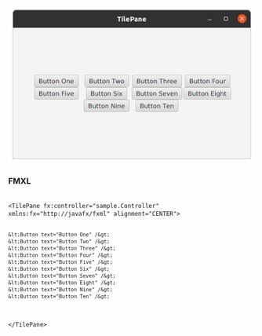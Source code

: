 <p align="center"><img src="TilePane.png"></p>

<h3>FMXL</h3>
<pre>
<code>
&lt;TilePane fx:controller="sample.Controller" xmlns:fx="http://javafx/fxml" alignment="CENTER"&gt;

    &lt;Button text="Button One" /&gt;
    &lt;Button text="Button Two" /&gt;
    &lt;Button text="Button Three" /&gt;
    &lt;Button text="Button Four" /&gt;
    &lt;Button text="Button Five" /&gt;
    &lt;Button text="Button Six" /&gt;
    &lt;Button text="Button Seven" /&gt;
    &lt;Button text="Button Eight" /&gt;
    &lt;Button text="Button Nine" /&gt;
    &lt;Button text="Button Ten" /&gt;
    
&lt;/TilePane&gt;
</code>
</pre>
